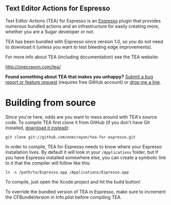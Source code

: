 Text Editor Actions for Espresso
--------------------------------

Text Editor Actions (TEA) for Espresso is an [Espresso][1] plugin that 
provides numerous bundled actions and an infrastructure for easily creating 
more, whether you are a Sugar developer or not.

TEA has been bundled with Espresso since version 1.0, so you do not need to
download it (unless you want to test bleeding edge improvements).

For more info about TEA (including documentation) see the TEA website:

<http://onecrayon.com/tea/>

**Found something about TEA that makes you unhappy?** [Submit a bug report or
feature request][2] (requires free GitHub account) or [drop me a line][3].

   [1]: http://macrabbit.com/espresso/
   [2]: http://github.com/onecrayon/tea-for-espresso/issues
   [3]: http://onecrayon.com/about/contact/

Building from source
====================

Since you're here, odds are you want to mess around with TEA's source code. 
To compile TEA first clone it from GitHub (if you don't have Git installed,
[download it instead][4]):

    git clone git://github.com/onecrayon/tea-for-espresso.git

   [4]: http://code.google.com/p/git-osx-installer/

In order to compile, TEA for Espresso needs to know where your Espresso
installation lives.  By default it will look in your `/Applications` folder,
but if you have Espresso installed somewhere else, you can create a
symbolic link to it that the compiler will follow like this:

    ln -s /path/to/Espresso.app /Applications/Espresso.app

To compile, just open the Xcode project and hit the build button!

To override the bundled version of TEA in Espresso, make sure to increment 
the CFBundleVersion in Info.plist before compiling TEA.